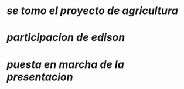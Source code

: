 # _se tomo el proyecto de agricultura_
# _participacion de edison_
# _puesta en marcha de la presentacion_